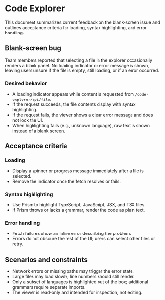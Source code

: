 # Code Explorer

This document summarizes current feedback on the blank‑screen issue and outlines acceptance criteria for loading, syntax highlighting, and error handling.

## Blank‑screen bug

Team members reported that selecting a file in the explorer occasionally renders a blank panel. No loading indicator or error message is shown, leaving users unsure if the file is empty, still loading, or if an error occurred.

### Desired behavior

- A loading indicator appears while content is requested from `/code-explorer/api/file`.
- If the request succeeds, the file contents display with syntax highlighting.
- If the request fails, the viewer shows a clear error message and does not lock the UI.
- When highlighting fails (e.g., unknown language), raw text is shown instead of a blank screen.

## Acceptance criteria

### Loading
- Display a spinner or progress message immediately after a file is selected.
- Remove the indicator once the fetch resolves or fails.

### Syntax highlighting
- Use Prism to highlight TypeScript, JavaScript, JSX, and TSX files.
- If Prism throws or lacks a grammar, render the code as plain text.

### Error handling
- Fetch failures show an inline error describing the problem.
- Errors do not obscure the rest of the UI; users can select other files or retry.

## Scenarios and constraints

- Network errors or missing paths may trigger the error state.
- Large files may load slowly; line numbers should still render.
- Only a subset of languages is highlighted out of the box; additional grammars require separate imports.
- The viewer is read‑only and intended for inspection, not editing.

